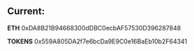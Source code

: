 ## Current:

__ETH__
0xDA8B21B94668300dDBC0ecbAF57530D396287848

__TOKENS__
0x559A805DA2f7e6bcDa9E9C0e16BaEb10b2F64341
